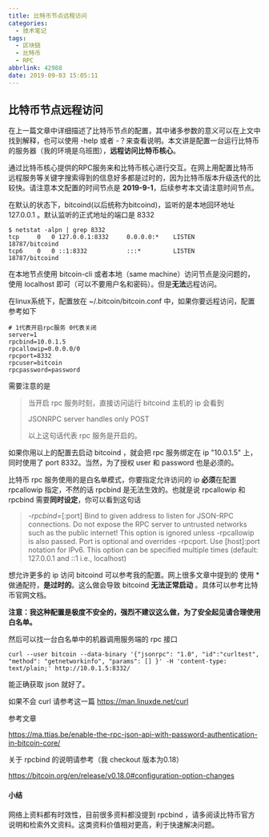 ```yaml
---
title: 比特币节点远程访问
categories:
  - 技术笔记
tags:
  - 区块链
  - 比特币
  - RPC
abbrlink: 42988
date: 2019-09-03 15:05:11
---
```


## 比特币节点远程访问

在上一篇文章中详细描述了比特币节点的配置，其中诸多参数的意义可以在上文中找到解释，也可以使用 -help 或者 -？来查看说明。本文讲是配置一台运行比特币的服务器（我的环境是乌班图），**远程访问比特币核心**。
<!--more-->
通过比特币核心提供的RPC服务来和比特币核心进行交互。在网上用配置比特币远程服务等关键字搜索得到的信息好多都是过时的，因为比特币版本升级迭代的比较快。请注意本文配置的时间节点是 **2019-9-1**，后续参考本文请注意时间节点。

在默认的状态下，bitcoind(以后统称为bitcoind)，监听的是本地回环地址 127.0.0.1 。默认监听的正式地址的端口是 8332

```shell
$ netstat -alpn | grep 8332
tcp     0   0 127.0.0.1:8332     0.0.0.0:*    LISTEN      18787/bitcoind
tcp6    0   0 ::1:8332           :::*         LISTEN      18787/bitcoind
```

在本地节点使用 bitcoin-cli 或者本地（same machine）访问节点是没问题的，使用 localhost 即可（可以不要用户名和密码）。但是**无法**远程访问。

在linux系统下，配置放在 ~/.bitcoin/bitcoin.conf 中，如果你要远程访问，配置参考如下

```shell
# 1代表开启rpc服务 0代表关闭
server=1
rpcbind=10.0.1.5
rpcallowip=0.0.0.0/0
rpcport=8332
rpcuser=bitcoin
rpcpassword=password
```

需要注意的是

> 当开启 rpc 服务时刻，直接访问运行 bitcoind 主机的 ip 会看到
>
> JSONRPC server handles only POST
>
> 以上这句话代表 rpc 服务是开启的。

如果你用以上的配置去启动 bitcoind ，就会把 rpc 服务绑定在 ip "10.0.1.5" 上，同时使用了 port 8332。当然，为了授权 user 和 password 也是必须的。

比特币 rpc 服务使用的是白名单模式，你要指定允许访问的 ip **必须**在配置 rpcallowip 指定，不然的话 rpcbind 是无法生效的。也就是说 rpcallowip 和 rpcbind 需要**同时设定**，你可以看到这句话

> *-rpcbind=*[:port]
> Bind to given address to listen for JSON-RPC connections. Do not expose
> the RPC server to untrusted networks such as the public internet!
> This option is ignored unless -rpcallowip is also passed. Port is
> optional and overrides -rpcport. Use [host]:port notation for
> IPv6. This option can be specified multiple times (default:
> 127.0.0.1 and ::1 i.e., localhost)

想允许更多的 ip 访问 bitcoind 可以参考我的配置。网上很多文章中提到的 使用 * 做通配符，**是过时的**。这么做会导致 bitcoind **无法正常启动** 。具体可以参考比特币官网文档。

**注意：我这种配置是极度不安全的，强烈不建议这么做，为了安全起见请合理使用白名单。**

然后可以找一台白名单中的机器调用服务端的 rpc 接口

```shell
curl --user bitcoin --data-binary '{"jsonrpc": "1.0", "id":"curltest", "method": "getnetworkinfo", "params": [] }' -H 'content-type: text/plain;' http://10.0.1.5:8332/
```

能正确获取 json 就好了。

如果不会 curl 请参考这一篇 https://man.linuxde.net/curl

参考文章

https://ma.ttias.be/enable-the-rpc-json-api-with-password-authentication-in-bitcoin-core/

关于 rpcbind 的说明请参考（我 checkout 版本为0.18）

https://bitcoin.org/en/release/v0.18.0#configuration-option-changes

#### 小结

网络上资料都有时效性，目前很多资料都没提到 rpcbind ，请多阅读比特币官方说明和检索外文资料。这类资料价值相对更高，利于快速解决问题。